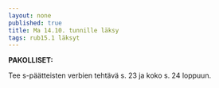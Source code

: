 ```yaml
---
layout: none
published: true
title: Ma 14.10. tunnille läksy
tags: rub15.1 läksyt
---
```

**PAKOLLISET:**

Tee s-päätteisten verbien tehtävä s. 23 ja koko s. 24 loppuun.



